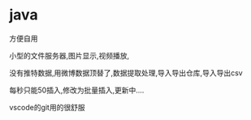 # java

方便自用

小型的文件服务器,图片显示,视频播放,

没有推特数据,用微博数据顶替了,数据提取处理,导入导出仓库,导入导出csv

每秒只能50插入,修改为批量插入,更新中....

vscode的git用的很舒服

